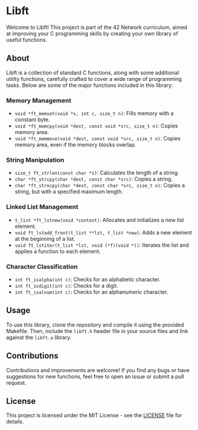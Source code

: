 # Libft

Welcome to Libft! This project is part of the 42 Network curriculum, aimed at improving your C programming skills by creating your own library of useful functions.

## About

Libft is a collection of standard C functions, along with some additional utility functions, carefully crafted to cover a wide range of programming tasks. Below are some of the major functions included in this library:

### Memory Management

- `void *ft_memset(void *s, int c, size_t n)`: Fills memory with a constant byte.
- `void *ft_memcpy(void *dest, const void *src, size_t n)`: Copies memory area.
- `void *ft_memmove(void *dest, const void *src, size_t n)`: Copies memory area, even if the memory blocks overlap.

### String Manipulation

- `size_t ft_strlen(const char *s)`: Calculates the length of a string.
- `char *ft_strcpy(char *dest, const char *src)`: Copies a string.
- `char *ft_strncpy(char *dest, const char *src, size_t n)`: Copies a string, but with a specified maximum length.

### Linked List Management

- `t_list *ft_lstnew(void *content)`: Allocates and initializes a new list element.
- `void ft_lstadd_front(t_list **lst, t_list *new)`: Adds a new element at the beginning of a list.
- `void ft_lstiter(t_list *lst, void (*f)(void *))`: Iterates the list and applies a function to each element.

### Character Classification

- `int ft_isalpha(int c)`: Checks for an alphabetic character.
- `int ft_isdigit(int c)`: Checks for a digit.
- `int ft_isalnum(int c)`: Checks for an alphanumeric character.

## Usage

To use this library, clone the repository and compile it using the provided Makefile. Then, include the `libft.h` header file in your source files and link against the `libft.a` library.


## Contributions

Contributions and improvements are welcome! If you find any bugs or have suggestions for new functions, feel free to open an issue or submit a pull request.

## License

This project is licensed under the MIT License - see the [LICENSE](LICENSE) file for details.
